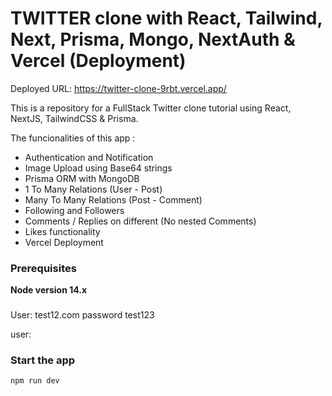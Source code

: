 # TWITTER clone with React, Tailwind, Next, Prisma, Mongo, NextAuth & Vercel (Deployment)

Deployed URL: https://twitter-clone-9rbt.vercel.app/

This is a repository for a FullStack Twitter clone tutorial using React, NextJS, TailwindCSS & Prisma.


The funcionalities of this app :

- Authentication and Notification 
- Image Upload using Base64 strings
- Prisma ORM with MongoDB
- 1 To Many Relations (User - Post)
- Many To Many Relations (Post - Comment)
- Following and Followers
- Comments / Replies on different (No nested Comments)
- Likes functionality
- Vercel Deployment

### Prerequisites

**Node version 14.x**

###
User: test12.com
password test123

user: 

### Start the app

```shell
npm run dev
```
